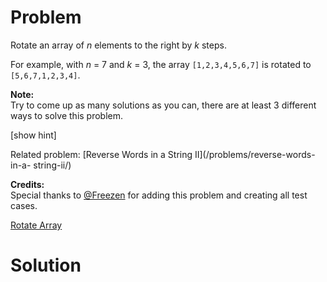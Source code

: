
# Problem

Rotate an array of _n_ elements to the right by _k_ steps.

For example, with _n_ = 7 and _k_ = 3, the array `[1,2,3,4,5,6,7]` is rotated
to `[5,6,7,1,2,3,4]`.

**Note:**  
Try to come up as many solutions as you can, there are at least 3 different
ways to solve this problem.

[show hint]

Related problem: [Reverse Words in a String II](/problems/reverse-words-in-a-
string-ii/)

**Credits:**  
Special thanks to [@Freezen](https://oj.leetcode.com/discuss/user/Freezen) for
adding this problem and creating all test cases.



[Rotate Array](https://leetcode.com/problems/rotate-array)

# Solution



